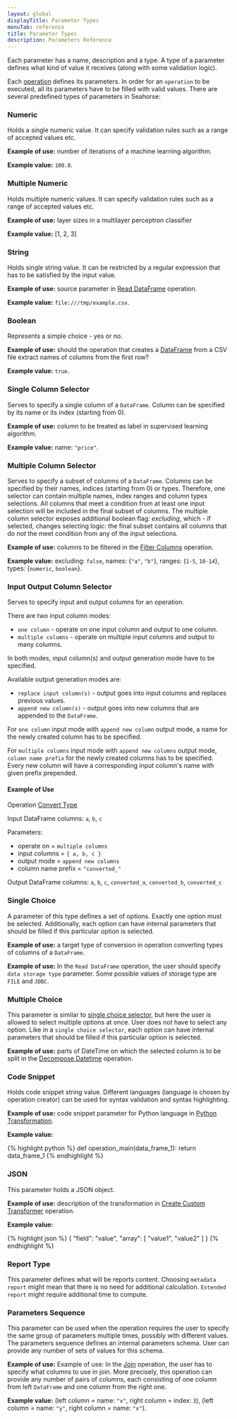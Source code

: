 ```yaml
---
layout: global
displayTitle: Parameter Types
menuTab: reference
title: Parameter Types
description: Parameters Reference
---
```


Each parameter has a name, description and a type. A type of a parameter defines what kind of value it receives (along with some validation logic).

Each [operation](operations.html) defines its parameters. In order for an `operation` to be executed, all its parameters have to be filled with valid values.
There are several predefined types of parameters in Seahorse:

### Numeric
Holds a single numeric value. It can specify validation rules such as a range of accepted values etc.

**Example of use:** number of iterations of a machine learning algorithm.

**Example value:** `100.0`.

### Multiple Numeric
Holds multiple numeric values. It can specify validation rules such as a range of accepted values etc.

**Example of use:** layer sizes in a multilayer perceptron classifier

**Example value:** [1, 2, 3]

### String
Holds single string value. It can be restricted by a regular expression that has to be satisfied by the input value.

**Example of use:** source parameter in [Read DataFrame](operations/read_dataframe.html) operation.

**Example value:** `file:///tmp/example.csv`.

### Boolean
Represents a simple choice - yes or no.

**Example of use:** should the operation that creates a [DataFrame](classes/dataframe.html) from a CSV file extract names of columns from the first row?

**Example value:** `true`.

### Single Column Selector
Serves to specify a single column of a `DataFrame`. Column can be specified by its name or its index (starting from 0).

**Example of use:** column to be treated as label in supervised learning algorithm.

**Example value:** name: `"price"`.

### Multiple Column Selector
Serves to specify a subset of columns of a `DataFrame`. Columns can be specified by their names,
indices (starting from 0) or types. Therefore, one selector can contain multiple names,
index ranges and column types selections.
All columns that meet a condition from at least one input selection will be included in the final subset of columns.
The multiple column selector exposes additional boolean flag: _excluding_, which - if selected,
changes selecting logic:
the final subset contains all columns that do _not_ the meet condition from any of the input selections.

**Example of use:** columns to be filtered in the [Filter Columns](operations/filter_columns.html) operation.

**Example value:** excluding: `false`, names: {`"a"`, `"b"`}, ranges: {`1-5`, `10-14`}, types: {`numeric`, `boolean`}.

### Input Output Column Selector
Serves to specify input and output columns for an operation.

There are two input column modes:

* `one column` - operate on one input column and output to one column.
* `multiple columns` - operate on multiple input columns and output to many columns.

In both modes, input column(s) and output generation mode have to be specified.

Available output generation modes are:

* `replace input column(s)` - output goes into input columns and replaces previous values.
* `append new column(s)` - output goes into new columns that are appended to the `DataFrame`.

For `one column` input mode with `append new column` output mode, a name for the newly created column
has to be specified.

For `multiple columns` input mode with `append new columns` output mode, `column name prefix` for
the newly created columns has to be specified. Every new column will have a corresponding input
column's name with given prefix prepended.

#### Example of Use

Operation [Convert Type](operations/convert_type.html)

Input DataFrame columns: `a`, `b`, `c`

Parameters:

* operate on = `multiple columns`
* input columns = `{ a, b, c }`
* output mode = `append new columns`
* column name prefix = `"converted_"`

Output DataFrame columns: `a`, `b`, `c`, `converted_a`, `converted_b`, `converted_c`

### Single Choice
A parameter of this type defines a set of options. Exactly one option must be selected. Additionally, each option can have internal parameters that should be filled if this particular option is selected.

**Example of use:** a target type of conversion in operation converting types of columns of a `DataFrame`.

**Example of use:** In the `Read DataFrame` operation, the user should specify `data storage type` parameter. Some possible values of storage type are `FILE` and `JDBC`.

### Multiple Choice
This parameter is similar to [single choice selector](#single-choice), but here the user is allowed to select multiple options at once. User does not have to select any option.
Like in a `single choice selector`, each option can have internal parameters that should be filled if this particular option is selected.

**Example of use:** parts of DateTime on which the selected column is to be split in the [Decompose Datetime](operations/decompose_datetime.html) operation.

### Code Snippet
Holds code snippet string value. Different languages (language is chosen by operation creator) can be used for syntax validation and syntax highlighting.

**Example of use:** code snippet parameter for Python language in [Python Transformation](operations/python_transformation.html).

**Example value:**

{% highlight python %}
def operation_main(data_frame_1):
  return data_frame_1
{% endhighlight %}

### JSON
This parameter holds a JSON object.

**Example of use:** description of the transformation in [Create Custom Transformer](operations/create_custom_transformer.html) operation.

**Example value:**

{% highlight json %}
{
  "field": "value",
  "array": [ "value1", "value2" ]
}
{% endhighlight %}

### Report Type 
This parameter defines what will be reports content. Choosing `metadata report` might mean that there is no need for additional calculation. 
`Extended report` might require additional time to compute.

### Parameters Sequence
This parameter can be used when the operation requires the user
to specify the same group of parameters multiple times, possibly with different values.
The parameters sequence defines an internal parameters schema.
User can provide any number of sets of values for this schema.

**Example of use:** Example of use: In the [Join](operations/join.html) operation,
the user has to specify what columns to use in join.
More precisely, this operation can provide any number of pairs of columns,
each consisting of one column from left `DataFrame` and one column from the right one.

**Example value:** (left column = name: `"x"`, right column = index: `3`), (left column = name: `"y"`, right column = name: `"x"`).
